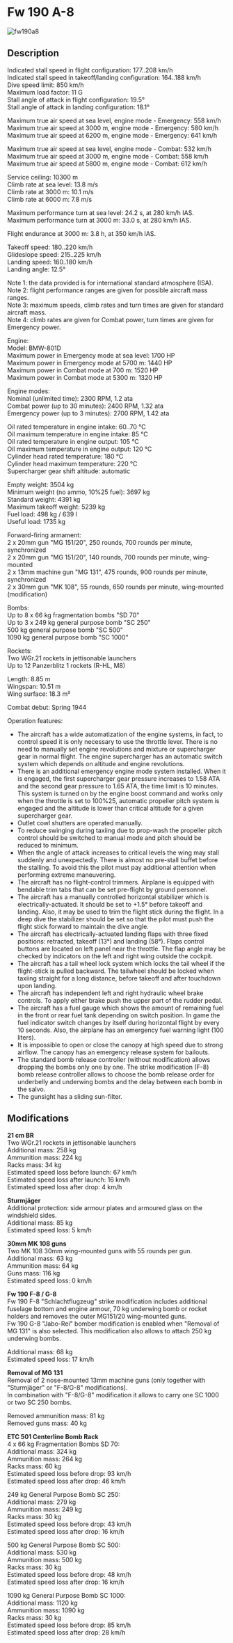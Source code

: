 # Fw 190 A-8

![fw190a8](../images/planes/fw190a8.png)

## Description

Indicated stall speed in flight configuration: 177..208 km/h  
Indicated stall speed in takeoff/landing configuration: 164..188 km/h  
Dive speed limit: 850 km/h  
Maximum load factor: 11 G  
Stall angle of attack in flight configuration: 19.5°  
Stall angle of attack in landing configuration: 18.1°  
  
Maximum true air speed at sea level, engine mode - Emergency: 558 km/h  
Maximum true air speed at 3000 m, engine mode - Emergency: 580 km/h  
Maximum true air speed at 6200 m, engine mode - Emergency: 641 km/h  
  
Maximum true air speed at sea level, engine mode - Combat: 532 km/h  
Maximum true air speed at 3000 m, engine mode - Combat: 558 km/h  
Maximum true air speed at 5800 m, engine mode - Combat: 612 km/h  
  
Service ceiling: 10300 m  
Climb rate at sea level: 13.8 m/s  
Climb rate at 3000 m: 10.1 m/s  
Climb rate at 6000 m: 7.8 m/s  
  
Maximum performance turn at sea level: 24.2 s, at 280 km/h IAS.  
Maximum performance turn at 3000 m: 33.0 s, at 280 km/h IAS.  
  
Flight endurance at 3000 m: 3.8 h, at 350 km/h IAS.  
  
Takeoff speed: 180..220 km/h  
Glideslope speed: 215..225 km/h  
Landing speed: 160..180 km/h  
Landing angle: 12.5°  
  
Note 1: the data provided is for international standard atmosphere (ISA).  
Note 2: flight performance ranges are given for possible aircraft mass ranges.  
Note 3: maximum speeds, climb rates and turn times are given for standard aircraft mass.  
Note 4: climb rates are given for Combat power, turn times are given for Emergency power.  
  
Engine:  
Model: BMW-801D  
Maximum power in Emergency mode at sea level: 1700 HP  
Maximum power in Emergency mode at 5700 m: 1440 HP  
Maximum power in Combat mode at 700 m: 1520 HP  
Maximum power in Combat mode at 5300 m: 1320 HP  
  
Engine modes:  
Nominal (unlimited time): 2300 RPM, 1.2 ata  
Combat power (up to 30 minutes): 2400 RPM, 1.32 ata  
Emergency power (up to 3 minutes): 2700 RPM, 1.42 ata  
  
Oil rated temperature in engine intake: 60..70 °C  
Oil maximum temperature in engine intake: 85 °C  
Oil rated temperature in engine output: 105 °C  
Oil maximum temperature in engine output: 120 °C  
Cylinder head rated temperature: 180 °C  
Cylinder head maximum temperature: 220 °C  
Supercharger gear shift altitude: automatic  
  
Empty weight: 3504 kg  
Minimum weight (no ammo, 10%25 fuel): 3697 kg  
Standard weight: 4391 kg  
Maximum takeoff weight: 5239 kg  
Fuel load: 498 kg / 639 l  
Useful load: 1735 kg  
  
Forward-firing armament:  
2 x 20mm gun "MG 151/20", 250 rounds, 700 rounds per minute, synchronized  
2 x 20mm gun "MG 151/20", 140 rounds, 700 rounds per minute, wing-mounted  
2 x 13mm machine gun "MG 131", 475 rounds, 900 rounds per minute, synchronized  
2 x 30mm gun "MK 108", 55 rounds, 650 rounds per minute, wing-mounted (modification)  
  
Bombs:  
Up to 8 x 66 kg fragmentation bombs "SD 70"  
Up to 3 x 249 kg general purpose bomb "SC 250"  
500 kg general purpose bomb "SC 500"  
1090 kg general purpose bomb "SC 1000"  
  
Rockets:  
Two WGr.21 rockets in jettisonable launchers  
Up to 12 Panzerblitz 1 rockets (R-HL, M8)  
  
Length: 8.85 m  
Wingspan: 10.51 m  
Wing surface: 18.3 m²  
  
Combat debut: Spring 1944  
  
Operation features:  
- The aircraft has a wide automatization of the engine systems, in fact, to control speed it is only necessary to use the throttle lever. There is no need to manually set engine revolutions and mixture or supercharger gear in normal flight. The engine supercharger has an automatic switch system which depends on altitude and engine revolutions.  
- There is an additional emergency engine mode system installed. When it is engaged, the first supercharger gear pressure increases to 1.58 ATA and the second gear pressure to 1.65 ATA, the time limit is 10 minutes. This system is turned on by the engine boost command and works only when the throttle is set to 100%25, automatic propeller pitch system is engaged and the altitude is lower than critical altitude for a given supercharger gear.  
- Outlet cowl shutters are operated manually.  
- To reduce swinging during taxiing due to prop-wash the propeller pitch control should be switched to manual mode and pitch should be reduced to minimum.  
- When the angle of attack increases to critical levels the wing may stall suddenly and unexpectedly. There is almost no pre-stall buffet before the stalling. To avoid this the pilot must pay additional attention when performing extreme maneuvering.  
- The aircraft has no flight-control trimmers. Airplane is equipped with bendable trim tabs that can be set pre-flight by ground personnel.  
- The aircraft has a manually controlled horizontal stabilizer which is electrically-actuated. It should be set to +1.5° before takeoff and landing. Also, it may be used to trim the flight stick during the flight. In a deep dive the stabilizer should be set so that the pilot must push the flight stick forward to maintain the dive angle.  
- The aircraft has electrically-actuated landing flaps with three fixed positions: retracted, takeoff (13°) and landing (58°). Flaps control buttons are located on left panel near the throttle. The flap angle may be checked by indicators on the left and right wing outside the cockpit.  
- The aircraft has a tail wheel lock system which locks the tail wheel if the flight-stick is pulled backward. The tailwheel should be locked when taxiing straight for a long distance, before takeoff and after touchdown upon landing.  
- The aircraft has independent left and right hydraulic wheel brake controls. To apply either brake push the upper part of the rudder pedal.  
- The aircraft has a fuel gauge which shows the amount of remaining fuel in the front or rear fuel tank depending on switch position. In game the fuel indicator switch changes by itself during horizontal flight by every 10 seconds. Also, the airplane has an emergency fuel warning light (100 liters).  
- It is impossible to open or close the canopy at high speed due to strong airflow. The canopy has an emergency release system for bailouts.  
- The standard bomb release controller (without modification) allows dropping the bombs only one by one. The strike modification (F-8) bomb release controller allows to choose the bomb release order for underbelly and underwing bombs and the delay between each bomb in the salvo.  
- The gunsight has a sliding sun-filter.

## Modifications

**21 cm BR**  
Two WGr.21 rockets in jettisonable launchers  
Additional mass: 258 kg  
Ammunition mass: 224 kg  
Racks mass: 34 kg  
Estimated speed loss before launch: 67 km/h  
Estimated speed loss after launch: 16 km/h  
Estimated speed loss after drop: 4 km/h

**Sturmjäger**  
Additional protection: side armour plates and armoured glass on the windshield sides.  
Additional mass: 85 kg  
Estimated speed loss: 5 km/h

**30mm MK 108 guns**  
Two MK 108 30mm wing-mounted guns with 55 rounds per gun.  
Additional mass: 63 kg  
Ammunition mass: 64 kg  
Guns mass: 116 kg  
Estimated speed loss: 0 km/h

**Fw 190 F-8 / G-8**  
Fw 190 F-8 "Schlachtflugzeug" strike modification includes additional fuselage bottom and engine armour, 70 kg underwing bomb or rocket holders and removes the outer MG151/20 wing-mounted guns.  
Fw 190 G-8 "Jabo-Rei" bomber modification is enabled when "Removal of MG 131" is also selected. This modification also allows to attach 250 kg underwing bombs.  
  
Additional mass: 68 kg  
Estimated speed loss: 17 km/h

**Removal of MG 131**  
Removal of 2 nose-mounted 13mm machine guns (only together with "Sturmjäger" or "F-8/G-8" modifications).  
In combination with "F-8/G-8" modification it allows to carry one SC 1000 or two SC 250 bombs.  
  
Removed ammunition mass: 81 kg  
Removed guns mass: 40 kg

**ETC 501 Centerline Bomb Rack**  
4 x 66 kg Fragmentation Bombs SD 70:  
Additional mass: 324 kg  
Ammunition mass: 264 kg  
Racks mass: 60 kg  
Estimated speed loss before drop: 93 km/h  
Estimated speed loss after drop: 46 km/h  
  
249 kg General Purpose Bomb SC 250:  
Additional mass: 279 kg  
Ammunition mass: 249 kg  
Racks mass: 30 kg  
Estimated speed loss before drop: 43 km/h  
Estimated speed loss after drop: 16 km/h  
  
500 kg General Purpose Bomb SC 500:  
Additional mass: 530 kg  
Ammunition mass: 500 kg  
Racks mass: 30 kg  
Estimated speed loss before drop: 48 km/h  
Estimated speed loss after drop: 16 km/h  
  
1090 kg General Purpose Bomb SC 1000:  
Additional mass: 1120 kg  
Ammunition mass: 1090 kg  
Racks mass: 30 kg  
Estimated speed loss before drop: 85 km/h  
Estimated speed loss after drop: 28 km/h
